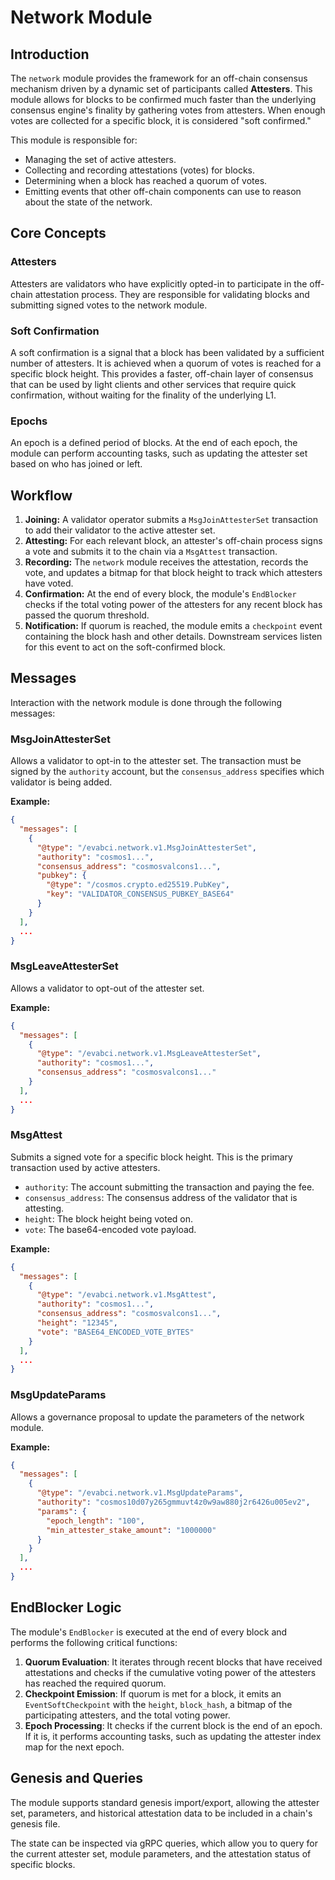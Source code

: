 # Network Module

## Introduction

The `network` module provides the framework for an off-chain consensus mechanism driven by a dynamic set of participants called **Attesters**. This module allows for blocks to be confirmed much faster than the underlying consensus engine's finality by gathering votes from attesters. When enough votes are collected for a specific block, it is considered "soft confirmed."

This module is responsible for:
- Managing the set of active attesters.
- Collecting and recording attestations (votes) for blocks.
- Determining when a block has reached a quorum of votes.
- Emitting events that other off-chain components can use to reason about the state of the network.

## Core Concepts

### Attesters

Attesters are validators who have explicitly opted-in to participate in the off-chain attestation process. They are responsible for validating blocks and submitting signed votes to the network module.

### Soft Confirmation

A soft confirmation is a signal that a block has been validated by a sufficient number of attesters. It is achieved when a quorum of votes is reached for a specific block height. This provides a faster, off-chain layer of consensus that can be used by light clients and other services that require quick confirmation, without waiting for the finality of the underlying L1.

### Epochs

An epoch is a defined period of blocks. At the end of each epoch, the module can perform accounting tasks, such as updating the attester set based on who has joined or left.

## Workflow

1.  **Joining:** A validator operator submits a `MsgJoinAttesterSet` transaction to add their validator to the active attester set.
2.  **Attesting:** For each relevant block, an attester's off-chain process signs a vote and submits it to the chain via a `MsgAttest` transaction.
3.  **Recording:** The `network` module receives the attestation, records the vote, and updates a bitmap for that block height to track which attesters have voted.
4.  **Confirmation:** At the end of every block, the module's `EndBlocker` checks if the total voting power of the attesters for any recent block has passed the quorum threshold.
5.  **Notification:** If quorum is reached, the module emits a `checkpoint` event containing the block hash and other details. Downstream services listen for this event to act on the soft-confirmed block.

## Messages

Interaction with the network module is done through the following messages:

### MsgJoinAttesterSet

Allows a validator to opt-in to the attester set. The transaction must be signed by the `authority` account, but the `consensus_address` specifies which validator is being added.

**Example:**
```json
{
  "messages": [
    {
      "@type": "/evabci.network.v1.MsgJoinAttesterSet",
      "authority": "cosmos1...",
      "consensus_address": "cosmosvalcons1...",
      "pubkey": {
        "@type": "/cosmos.crypto.ed25519.PubKey",
        "key": "VALIDATOR_CONSENSUS_PUBKEY_BASE64"
      }
    }
  ],
  ...
}
```

### MsgLeaveAttesterSet

Allows a validator to opt-out of the attester set.

**Example:**
```json
{
  "messages": [
    {
      "@type": "/evabci.network.v1.MsgLeaveAttesterSet",
      "authority": "cosmos1...",
      "consensus_address": "cosmosvalcons1..."
    }
  ],
  ...
}
```

### MsgAttest

Submits a signed vote for a specific block height. This is the primary transaction used by active attesters.

- `authority`: The account submitting the transaction and paying the fee.
- `consensus_address`: The consensus address of the validator that is attesting.
- `height`: The block height being voted on.
- `vote`: The base64-encoded vote payload.

**Example:**
```json
{
  "messages": [
    {
      "@type": "/evabci.network.v1.MsgAttest",
      "authority": "cosmos1...",
      "consensus_address": "cosmosvalcons1...",
      "height": "12345",
      "vote": "BASE64_ENCODED_VOTE_BYTES"
    }
  ],
  ...
}
```

### MsgUpdateParams

Allows a governance proposal to update the parameters of the network module.

**Example:**
```json
{
  "messages": [
    {
      "@type": "/evabci.network.v1.MsgUpdateParams",
      "authority": "cosmos10d07y265gmmuvt4z0w9aw880j2r6426u005ev2",
      "params": {
        "epoch_length": "100",
        "min_attester_stake_amount": "1000000"
      }
    }
  ],
  ...
}
```

## EndBlocker Logic

The module's `EndBlocker` is executed at the end of every block and performs the following critical functions:

1.  **Quorum Evaluation**: It iterates through recent blocks that have received attestations and checks if the cumulative voting power of the attesters has reached the required quorum.
2.  **Checkpoint Emission**: If quorum is met for a block, it emits an `EventSoftCheckpoint` with the `height`, `block_hash`, a bitmap of the participating attesters, and the total voting power.
3.  **Epoch Processing**: It checks if the current block is the end of an epoch. If it is, it performs accounting tasks, such as updating the attester index map for the next epoch.

## Genesis and Queries

The module supports standard genesis import/export, allowing the attester set, parameters, and historical attestation data to be included in a chain's genesis file.

The state can be inspected via gRPC queries, which allow you to query for the current attester set, module parameters, and the attestation status of specific blocks.

